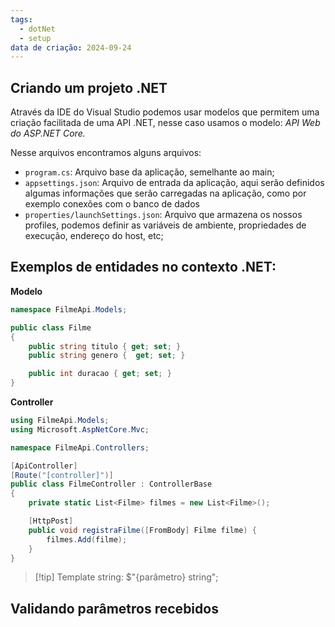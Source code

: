 ```yaml
---
tags:
  - dotNet
  - setup
data de criação: 2024-09-24
---
```

## Criando um projeto .NET

Através da IDE do Visual Studio podemos usar modelos que permitem uma criação facilitada de uma API .NET, nesse caso usamos o modelo: *API Web do ASP.NET Core.*

Nesse arquivos encontramos alguns arquivos:

- `program.cs`: Arquivo base da aplicação, semelhante ao main;
- `appsettings.json`: Arquivo de entrada da aplicação, aqui serão definidos algumas informações que serão carregadas na aplicação, como por exemplo conexões com o banco de dados
- `properties/launchSettings.json`: Arquivo que armazena os nossos profiles, podemos definir as variáveis de ambiente, propriedades de execução, endereço do host, etc;

## Exemplos de entidades no contexto .NET:

**Modelo**
```C#
namespace FilmeApi.Models;

public class Filme
{
    public string titulo { get; set; }
    public string genero {  get; set; }

    public int duracao { get; set; }
}
```

**Controller**
```C#
using FilmeApi.Models;
using Microsoft.AspNetCore.Mvc;

namespace FilmeApi.Controllers;

[ApiController]
[Route("[controller]")]
public class FilmeController : ControllerBase
{
    private static List<Filme> filmes = new List<Filme>();

    [HttpPost]
    public void registraFilme([FromBody] Filme filme) {
        filmes.Add(filme);
    }
}
```

>[!tip] Template string: $"{parâmetro} string";
>

## Validando parâmetros recebidos
